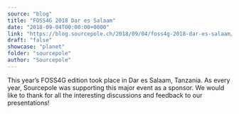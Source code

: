 ```yaml
---
source: "blog"
title: "FOSS4G 2018 Dar es Salaam"
date: "2018-09-04T00:00:00+0000"
link: "https://blog.sourcepole.ch/2018/09/04/foss4g-2018-dar-es-salaam/"
draft: "false"
showcase: "planet"
folder: "sourcepole"
author: "Sourcepole"
---
```


<p>This year&rsquo;s FOSS4G edition took place in Dar es Salaam, Tanzania.
As every year, Sourcepole was supporting this major event as a sponsor.
We would like to thank for all the interesting discussions and feedback to our presentations!</p>
